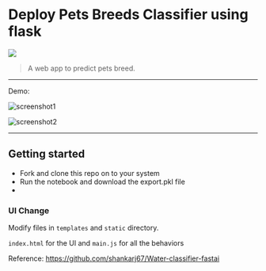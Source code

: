
# Deploy Pets Breeds Classifier using flask 

[![](https://img.shields.io/badge/python-3.5%2B-green.svg)]()


> A web app to predict pets breed.

------------------


Demo:

![screenshot1](https://user-images.githubusercontent.com/43055935/151333356-53f8b746-8357-4dfd-8b87-80ebd8d2c1f6.PNG)

![screenshot2](https://user-images.githubusercontent.com/43055935/151333495-998a8380-5bc8-4c47-99e6-5ef6d352bfc3.PNG)

------------------


## Getting started

- Fork and clone this repo on to your system
- Run the notebook and download the export.pkl file
- 




### UI Change

Modify files in `templates` and `static` directory.

`index.html` for the UI and `main.js` for all the behaviors


Reference: https://github.com/shankarj67/Water-classifier-fastai
